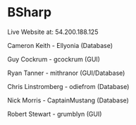 BSharp
======

Live Website at: 54.200.188.125

Cameron Keith - Ellyonia       		(Database)

Guy Cockrum - gcockrum        		(GUI)

Ryan Tanner - mithranor         	(GUI/Database)

Chris Linstromberg - odiefrom  		(Database)

Nick Morris - CaptainMustang        (Database)

Robert Stewart - grumblyn     		(GUI)

